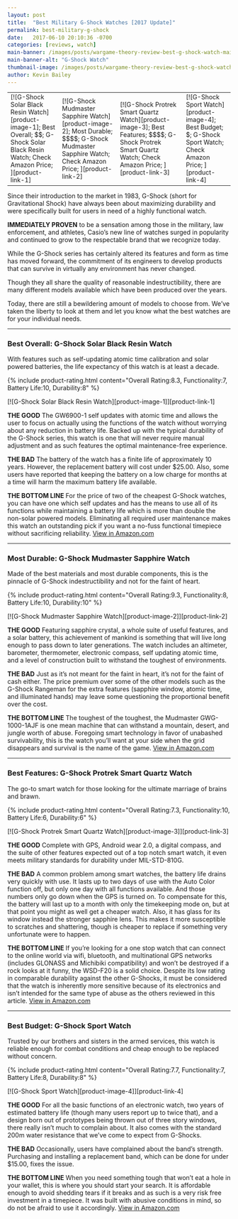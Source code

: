 ```yaml
---
layout: post
title:  "Best Military G-Shock Watches [2017 Update]"
permalink: best-military-g-shock
date:   2017-06-10 20:10:36 -0700
categories: [reviews, watch]
main-banner: /images/posts/wargame-theory-review-best-g-shock-watch-main-banner.jpg
main-banner-alt: "G-Shock Watch"
thumbnail-image: /images/posts/wargame-theory-review-best-g-shock-watch-thumbnail.jpg
author: Kevin Bailey
---
```


<table class="comparison-chart amazon-products">
<tr>
<td markdown="1">
[![G-Shock Solar Black Resin Watch][product-image-1];
Best Overall;
$$;
G-Shock Solar<br>Black Resin Watch;
Check Amazon Price;
][product-link-1]
</td>
<td markdown="1">
[![G-Shock Mudmaster Sapphire Watch][product-image-2];
Most Durable;
$$$$;
G-Shock Mudmaster<br>Sapphire Watch;
Check Amazon Price;
][product-link-2]
</td>					
<td markdown="1">
[![G-Shock Protrek Smart Quartz Watch][product-image-3];
Best Features;
$$$$;
G-Shock Protrek Smart Quartz Watch;
Check Amazon Price;
][product-link-3]
</td>	
<td markdown="1">
[![G-Shock Sport Watch][product-image-4];
Best Budget;
$;
G-Shock<br>Sport Watch;
Check Amazon Price;
][product-link-4]
</td>	
</tr>
</table>

Since their introduction to the market in 1983, G-Shock (short for Gravitational Shock) have always been about maximizing durability and were specifically built for users in need of a highly functional watch.
 
__IMMEDIATELY PROVEN__ to be a sensation among those in the military, law enforcement, and athletes, Casio’s new line of watches surged in popularity and continued to grow to the respectable brand that we recognize today.
 
While the G-Shock series has certainly altered its features and form as time has moved forward, the commitment of its engineers to develop products that can survive in virtually any environment has never changed.
 
Though they all share the quality of reasonable indestructibility, there are many different models available which have been produced over the years.
 
Today, there are still a bewildering amount of models to choose from. We’ve taken the liberty to look at them and let you know what the best watches are for your individual needs.

<hr>

### Best Overall: G-Shock Solar Black Resin Watch

With features such as self-updating atomic time calibration and solar powered batteries, the life expectancy of this watch is at least a decade.

{% include product-rating.html content="Overall Rating:8.3, Functionality:7, Battery Life:10, Durability:8" %} 
<p class="product-image" markdown="1">
[![G-Shock Solar Black Resin Watch][product-image-1]][product-link-1]
</p>

__THE GOOD__ The GW6900-1 self updates with atomic time and allows the user to focus on actually using the functions of the watch without worrying about any reduction in battery life. Backed up with the typical durability of the G-Shock series, this watch is one that will never require manual adjustment and as such features the optimal maintenance-free experience.

__THE BAD__ The battery of the watch has a finite life of approximately 10 years. However, the replacement battery will cost under $25.00. Also, some users have reported that keeping the battery on a low charge for months at a time will harm the maximum battery life available.

__THE BOTTOM LINE__ For the price of two of the cheapest G-Shock watches, you can have one which self updates and has the means to use all of its functions while maintaining a battery life which is more than double the non-solar powered models. Eliminating all required user maintenance makes this watch an outstanding pick if you want a no-fuss functional timepiece without sacrificing reliability.
[View in Amazon.com][product-link-1]

<hr>


### Most Durable: G-Shock Mudmaster Sapphire Watch

Made of the best materials and most durable components, this is the pinnacle of G-Shock indestructibility and not for the faint of heart.

{% include product-rating.html content="Overall Rating:9.3, Functionality:8, Battery Life:10, Durability:10" %} 
<p class="product-image" markdown="1">
[![G-Shock Mudmaster Sapphire Watch][product-image-2]][product-link-2]
</p>

__THE GOOD__ Featuring sapphire crystal, a whole suite of useful features, and a solar battery, this achievement of mankind is something that will live long enough to pass down to later generations. The watch includes an altimeter, barometer, thermometer, electronic compass, self updating atomic time, and a level of construction built to withstand the toughest of environments.

__THE BAD__ Just as it’s not meant for the faint in heart, it’s not for the faint of cash either. The price premium over some of the other models such as the G-Shock Rangeman for the extra features (sapphire window, atomic time, and illuminated hands) may leave some questioning the proportional benefit over the cost.

__THE BOTTOM LINE__ The toughest of the toughest, the Mudmaster GWG-1000-1AJF is one mean machine that can withstand a mountain, desert, and jungle worth of abuse. Foregoing smart technology in favor of unabashed survivability, this is the watch you’ll want at your side when the grid disappears and survival is the name of the game.
[View in Amazon.com][product-link-2]

<hr>

### Best Features: G-Shock Protrek Smart Quartz Watch

The go-to smart watch for those looking for the ultimate marriage of brains and brawn.

{% include product-rating.html content="Overall Rating:7.3, Functionality:10, Battery Life:6, Durability:6" %} 
<p class="product-image" markdown="1">
[![G-Shock Protrek Smart Quartz Watch][product-image-3]][product-link-3]
</p>

__THE GOOD__ Complete with GPS, Android wear 2.0, a digital compass, and the suite of other features expected out of a top notch smart watch, it even meets military standards for durability under MIL-STD-810G. 

__THE BAD__ A common problem among smart watches, the battery life drains very quickly with use. It lasts up to two days of use with the Auto Color function off, but only one day with all functions available. And those numbers only go down when the GPS is turned on. To compensate for this, the battery will last up to a month with only the timekeeping mode on, but at that point you might as well get a cheaper watch. Also, it has glass for its window instead the stronger sapphire lens. This makes it more susceptible to scratches and shattering, though is cheaper to replace if something very unfortunate were to happen.

__THE BOTTOM LINE__ If you’re looking for a one stop watch that can connect to the online world via wifi, bluetooth, and multinational GPS networks (includes GLONASS and Michibiki compatibility) and won’t be destroyed if a rock looks at it funny, the WSD-F20 is a solid choice. Despite its low rating in comparable durability against the other G-Shocks, it must be considered that the watch is inherently more sensitive because of its electronics and isn’t intended for the same type of abuse as the others reviewed in this article.
[View in Amazon.com][product-link-3]

<hr>

### Best Budget: G-Shock Sport Watch

Trusted by our brothers and sisters in the armed services, this watch is reliable enough for combat conditions and cheap enough to be replaced without concern.

{% include product-rating.html content="Overall Rating:7.7, Functionality:7, Battery Life:8, Durability:8" %} 
<p class="product-image" markdown="1">
[![G-Shock Sport Watch][product-image-4]][product-link-4]
</p>

__THE GOOD__ For all the basic functions of an electronic watch, two years of estimated battery life (though many users report up to twice that), and a design born out of prototypes being thrown out of three story windows, there really isn’t much to complain about. It also comes with the standard 200m water resistance that we’ve come to expect from G-Shocks.

__THE BAD__ Occasionally, users have complained about the band’s strength. Purchasing and installing a replacement band, which can be done for under $15.00, fixes the issue.

__THE BOTTOM LINE__ When you need something tough that won’t eat a hole in your wallet, this is where you should start your search. It is affordable enough to avoid shedding tears if it breaks and as such is a very risk free investment in a timepiece. It was built with abusive conditions in mind, so do not be afraid to use it accordingly.
[View in Amazon.com][product-link-4]

[product-image-1]: /images/posts/wargame-theory-review-best-g-shock-watch-1.jpg
[product-image-2]: /images/posts/wargame-theory-review-best-g-shock-watch-2.jpg
[product-image-3]: /images/posts/wargame-theory-review-best-g-shock-watch-3.jpg
[product-image-4]: /images/posts/wargame-theory-review-best-g-shock-watch-4.jpg
[product-link-1]: https://www.amazon.com/G-Shock-GW6900-1-Tough-Solar-Black/dp/B00284ADAI/ref=sr_1_1?s=apparel&ie=UTF8&qid=1497141632&sr=1-1&nodeID=7141123011&psd=1&keywords=gshock+6900-1
[product-link-2]: https://www.amazon.com/CASIO-G-SHOCK-MUDMASTER-GWG-1000-1AJF-Japan/dp/B012FC5I4I/ref=cm_cr_arp_d_product_top?ie=UTF8
[product-link-3]: https://www.amazon.com/Casio-Quartz-Resin-Outdoor-Smartwatch/dp/B06XCFMYXS/ref=sr_1_1?s=apparel&ie=UTF8&qid=1497140781&sr=1-1&nodeID=7141123011&psd=1&keywords=casio%2Bsmart%2Bwatch&th=1
[product-link-4]: https://www.amazon.com/G-Shock-GW9052-1BCG-Black-Resin-Sport/dp/B000GAYQLI/ref=sr_1_3?ie=UTF8&qid=1497139041&sr=8-3&keywords=casio%2Bg-shock%2Bsports&th=1